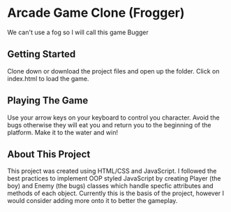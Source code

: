 # Arcade Game Clone (Frogger) #
We can't use a fog so I will call this game Bugger

## Getting Started ##
Clone down or download the project files and open up the folder.
Click on index.html to load the game.

## Playing The Game ##
Use your arrow keys on your keyboard to control you character.
Avoid the bugs otherwise they will eat you and return you to the beginning of the platform.
Make it to the water and win!

## About This Project ##
This project was created using HTML/CSS and JavaScript.
I followed the best practices to implement OOP styled JavaScript by creating
Player (the boy) and Enemy (the bugs) classes which handle specfic attributes
and methods of each object. Currently this is the basis of the project, however
I would consider adding more onto it to better the gameplay. 
